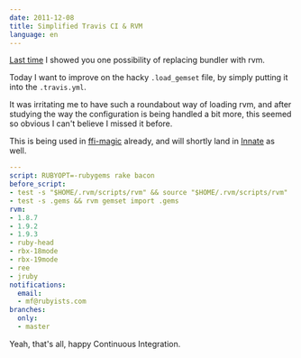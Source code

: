 ```yaml
---
date: 2011-12-08
title: Simplified Travis CI & RVM
language: en
---
```


[Last time](https://manveru.dev/blog/show/2011-10-22/en/Travis-CI-and-RVM) I
showed you one possibility of replacing bundler with rvm.

Today I want to improve on the hacky `.load_gemset` file, by simply putting it
into the `.travis.yml`.

It was irritating me to have such a roundabout way of loading rvm, and after
studying the way the configuration is being handled a bit more, this seemed so
obvious I can't believe I missed it before.

This is being used in [ffi-magic](https://github.com/manveru/ffi-magic)
already, and will shortly land in [Innate](https://github.com/Ramaze/innate) as
well.

```` yaml
---
script: RUBYOPT=-rubygems rake bacon
before_script:
- test -s "$HOME/.rvm/scripts/rvm" && source "$HOME/.rvm/scripts/rvm"
- test -s .gems && rvm gemset import .gems
rvm:
- 1.8.7
- 1.9.2
- 1.9.3
- ruby-head
- rbx-18mode
- rbx-19mode
- ree
- jruby
notifications:
  email:
  - mf@rubyists.com
branches:
  only:
  - master
````

Yeah, that's all, happy Continuous Integration.
